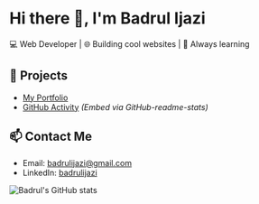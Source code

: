 # Hi there 👋, I'm Badrul Ijazi

💻 Web Developer | 🌐 Building cool websites | 🚀 Always learning

## 🚀 Projects
- [My Portfolio](https://badrulijazi.com/)
- [GitHub Activity](#) _(Embed via GitHub-readme-stats)_

## 📫 Contact Me
- Email: badrulijazi@gmail.com
- LinkedIn: [badrulijazi](www.linkedin.com/in/badrulijazi)

![Badrul's GitHub stats](https://github-readme-stats.vercel.app/api?username=badrulijazi&show_icons=true)
